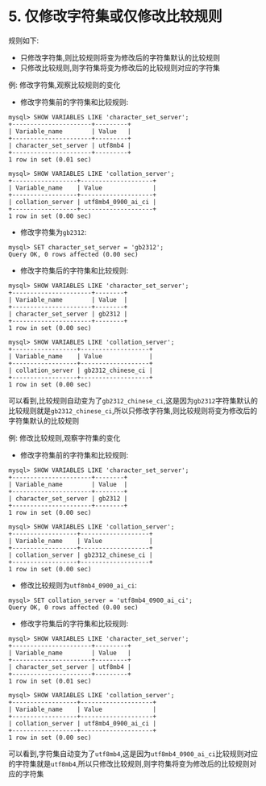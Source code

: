 # 5. 仅修改字符集或仅修改比较规则

规则如下:

- 只修改字符集,则比较规则将变为修改后的字符集默认的比较规则
- 只修改比较规则,则字符集将变为修改后的比较规则对应的字符集

例: 修改字符集,观察比较规则的变化

- 修改字符集前的字符集和比较规则:

```
mysql> SHOW VARIABLES LIKE 'character_set_server';
+----------------------+---------+
| Variable_name        | Value   |
+----------------------+---------+
| character_set_server | utf8mb4 |
+----------------------+---------+
1 row in set (0.01 sec)
```

```
mysql> SHOW VARIABLES LIKE 'collation_server';
+------------------+--------------------+
| Variable_name    | Value              |
+------------------+--------------------+
| collation_server | utf8mb4_0900_ai_ci |
+------------------+--------------------+
1 row in set (0.00 sec)
```

- 修改字符集为`gb2312`:

```
mysql> SET character_set_server = 'gb2312';
Query OK, 0 rows affected (0.00 sec)
```

- 修改字符集后的字符集和比较规则:

```
mysql> SHOW VARIABLES LIKE 'character_set_server';
+----------------------+--------+
| Variable_name        | Value  |
+----------------------+--------+
| character_set_server | gb2312 |
+----------------------+--------+
1 row in set (0.00 sec)
```

```
mysql> SHOW VARIABLES LIKE 'collation_server';
+------------------+-------------------+
| Variable_name    | Value             |
+------------------+-------------------+
| collation_server | gb2312_chinese_ci |
+------------------+-------------------+
1 row in set (0.00 sec)
```

可以看到,比较规则自动变为了`gb2312_chinese_ci`,这是因为`gb2312`字符集默认的比较规则就是`gb2312_chinese_ci`,所以只修改字符集,则比较规则将变为修改后的字符集默认的比较规则

例: 修改比较规则,观察字符集的变化

- 修改字符集前的字符集和比较规则:

```
mysql> SHOW VARIABLES LIKE 'character_set_server';
+----------------------+--------+
| Variable_name        | Value  |
+----------------------+--------+
| character_set_server | gb2312 |
+----------------------+--------+
1 row in set (0.00 sec)
```

```
mysql> SHOW VARIABLES LIKE 'collation_server';
+------------------+-------------------+
| Variable_name    | Value             |
+------------------+-------------------+
| collation_server | gb2312_chinese_ci |
+------------------+-------------------+
1 row in set (0.00 sec)
```

- 修改比较规则为`utf8mb4_0900_ai_ci`:

```
mysql> SET collation_server = 'utf8mb4_0900_ai_ci';
Query OK, 0 rows affected (0.00 sec)
```

- 修改字符集后的字符集和比较规则:

```
mysql> SHOW VARIABLES LIKE 'character_set_server';
+----------------------+---------+
| Variable_name        | Value   |
+----------------------+---------+
| character_set_server | utf8mb4 |
+----------------------+---------+
1 row in set (0.01 sec)
```

```
mysql> SHOW VARIABLES LIKE 'collation_server';
+------------------+--------------------+
| Variable_name    | Value              |
+------------------+--------------------+
| collation_server | utf8mb4_0900_ai_ci |
+------------------+--------------------+
1 row in set (0.00 sec)
```

可以看到,字符集自动变为了`utf8mb4`,这是因为`utf8mb4_0900_ai_ci`比较规则对应的字符集就是`utf8mb4`,所以只修改比较规则,则字符集将变为修改后的比较规则对应的字符集